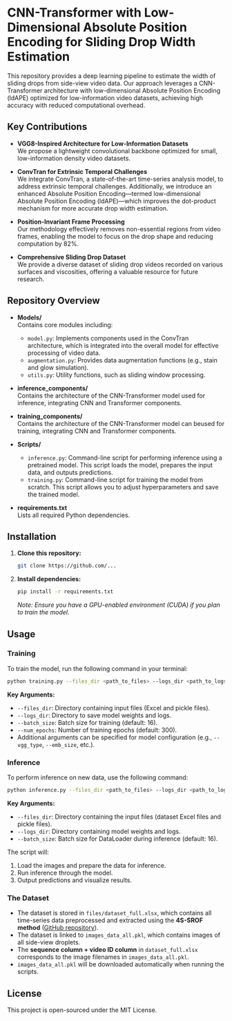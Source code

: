 
# CNN-Transformer with Low-Dimensional Absolute Position Encoding for Sliding Drop Width Estimation

This repository provides a deep learning pipeline to estimate the width of sliding drops from side-view video data. Our approach leverages a CNN-Transformer architecture with low-dimensional Absolute Position Encoding (ldAPE) optimized for low-information video datasets, achieving high accuracy with reduced computational overhead.

## Key Contributions

- **VGG8-Inspired Architecture for Low-Information Datasets**  
  We propose a lightweight convolutional backbone optimized for small, low-information density video datasets.

- **ConvTran for Extrinsic Temporal Challenges**  
  We integrate ConvTran, a state-of-the-art time-series analysis model, to address extrinsic temporal challenges. Additionally, we introduce an enhanced Absolute Position Encoding—termed low-dimensional Absolute Position Encoding (ldAPE)—which improves the dot-product mechanism for more accurate drop width estimation.

- **Position-Invariant Frame Processing**  
  Our methodology effectively removes non-essential regions from video frames, enabling the model to focus on the drop shape and reducing computation by 82%.

- **Comprehensive Sliding Drop Dataset**  
  We provide a diverse dataset of sliding drop videos recorded on various surfaces and viscosities, offering a valuable resource for future research.

## Repository Overview

- **Models/**  
  Contains core modules including:
  - `model.py`: Implements components used in the ConvTran architecture, which is integrated into the overall model for effective processing of video data.
  - `augmentation.py`: Provides data augmentation functions (e.g., stain and glow simulation).
  - `utils.py`: Utility functions, such as sliding window processing.

- **inference_components/**  
  Contains the architecture of the CNN-Transformer model used for inference, integrating CNN and Transformer components.

- **training_components/**  
  Contains the architecture of the CNN-Transformer model can beused for training, integrating CNN and Transformer components.

- **Scripts/**  
  - `inference.py`: Command-line script for performing inference using a pretrained model. This script loads the model, prepares the input data, and outputs predictions.
  - `training.py`: Command-line script for training the model from scratch. This script allows you to adjust hyperparameters and save the trained model.

- **requirements.txt**  
  Lists all required Python dependencies.

## Installation

1. **Clone this repository:**
   ```bash
   git clone https://github.com/...
   ```
2. **Install dependencies:**
   ```bash
   pip install -r requirements.txt
   ```
   *Note: Ensure you have a GPU-enabled environment (CUDA) if you plan to train the model.*

## Usage

### Training
To train the model, run the following command in your terminal:

```bash
python training.py --files_dir <path_to_files> --logs_dir <path_to_logs> --batch_size <batch_size> --num_epochs <num_epochs>
```

**Key Arguments:**
- `--files_dir`: Directory containing input files (Excel and pickle files).
- `--logs_dir`: Directory to save model weights and logs.
- `--batch_size`: Batch size for training (default: 16).
- `--num_epochs`: Number of training epochs (default: 300).
- Additional arguments can be specified for model configuration (e.g., `--vgg_type`, `--emb_size`, etc.).

### Inference
To perform inference on new data, use the following command:

```bash
python inference.py --files_dir <path_to_files> --logs_dir <path_to_logs> --batch_size <batch_size>
```

**Key Arguments:**
- `--files_dir`: Directory containing the input files (dataset Excel files and pickle files).
- `--logs_dir`: Directory containing model weights and logs.
- `--batch_size`: Batch size for DataLoader during inference (default: 16).

The script will:
1. Load the images and prepare the data for inference.
2. Run inference through the model.
3. Output predictions and visualize results.

### The Dataset
- The dataset is stored in `files/dataset_full.xlsx`, which contains all time-series data preprocessed and extracted using the **4S-SROF method** ([GitHub repository](https://github.com/AK-Berger/4S-SROF)).
- The dataset is linked to `images_data_all.pkl`, which contains images of all side-view droplets.
- The **sequence column + video ID column** in `dataset_full.xlsx` corresponds to the image filenames in `images_data_all.pkl`.
- `images_data_all.pkl` will be downloaded automatically when running the scripts.

## License

This project is open-sourced under the MIT License.

